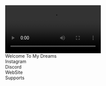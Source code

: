 <!DOCTYPE html>
<html lang="en">
<head>
  <meta charset="UTF-8">
  <meta name="viewport" content="width=device-width, initial-scale=1.0">
  <title>My Dreams</title>
  <link href="https://cdn.jsdelivr.net/npm/bootstrap@5.3.0/dist/css/bootstrap.min.css" rel="stylesheet" integrity="sha384-9ndCyUaIbzAi2FUVXJi0CjmCapSmO7SnpJef0486qhLnuZ2cdeRhO02iuK6FUUVM" crossorigin="anonymous">
  <script src="https://cdn.jsdelivr.net/npm/bootstrap@5.3.0/dist/js/bootstrap.bundle.min.js" integrity="sha384-geWF76RCwLtnZ8qwWowPQNguL3RmwHVBC9FhGdlKrxdiJJigb/j/68SIy3Te4Bkz" crossorigin="anonymous"></script>
  <script src="https://kit.fontawesome.com/b64fc06e99.js" crossorigin="anonymous"></script>
  <style>
    video {
  position: relative;
}

.text {
  position: absolute;
  color: white;
  font-size: 4.5em;
  z-index: 1;
  top: 40%;
  right: 30%;
  font-family: Impact, Haettenschweiler, "Arial Narrow Bold", sans-serif;
}

.social-media {
  position: absolute;
  top: 10%;
  left: 1%;
  z-index: 1;
  color: white;
  list-style-type: none;
  font-size: 1.5em;
}

.social-media div {
  cursor: pointer;
}

.social-media .ins {
  background-color: #ff4757;
  padding: 15px 20px;
  border-radius: 15px;
  display: flex;
  align-items: center;
  justify-content: center;
  margin-bottom: 35px;
  width: 70px;
  transition: 0.75s;
  font-family: Impact, Haettenschweiler, 'Arial Narrow Bold', sans-serif;
}

.social-media .ins i {
  font-size: 1.5em;
}

.social-media .it {
  padding: 0px 7px;
}

.social-media .ins .it {
  display: none;
}

.social-media .ins:hover {
  width: 165px;
}

.social-media .ins:hover .it {
  display: block;
}

.social-media .dis {
  background-color: #70a1ff;
  padding: 15px 20px;
  border-radius: 15px;
  display: flex;
  align-items: center;
  justify-content: center;
  margin-bottom: 35px;
  width: 70px;
  transition: 0.75s;
  font-family: Impact, Haettenschweiler, 'Arial Narrow Bold', sans-serif;
}

.social-media .dis i {
  font-size: 1.5em;
}

.social-media .dt {
  padding: 0px 7px;
}

.social-media .dis .dt {
  display: none;
}

.social-media .dis:hover {
  width: 165px;
}

.social-media .dis:hover .dt {
  display: block;
}

.social-media .gl {
  background-color: #1e90ff;
  padding: 15px 20px;
  border-radius: 15px;
  display: flex;
  align-items: center;
  justify-content: center;
  margin-bottom: 35px;
  width: 70px;
  transition: 0.75s;
  font-family: Impact, Haettenschweiler, 'Arial Narrow Bold', sans-serif;
}

.social-media .gl i {
  font-size: 1.5em;
}

.social-media .gt {
  padding: 0px 7px;
}

.social-media .gl .gt {
  display: none;
}

.social-media .gl:hover {
  width: 165px;
}

.social-media .gl:hover .gt {
  display: block;
}

.social-media .sup {
  background-color: #2f3542;
  padding: 15px 20px;
  border-radius: 15px;
  display: flex;
  align-items: center;
  justify-content: center;
  width: 70px;
  transition: 0.75s;
  font-family: Impact, Haettenschweiler, 'Arial Narrow Bold', sans-serif;
}

.social-media .sup i {
  font-size: 1.5em;
}

.social-media .st {
  padding: 0px 7px;
}

.social-media .sup .st {
  display: none;
}

.social-media .sup:hover {
  width: 165px;
}

.social-media .sup:hover .st {
  display: block;
}

  </style>
</head>
<body style="margin: 0; overflow-y: hidden;">
  <video class="w-100" autoplay loop  src="https://s30.picofile.com/d/8474779742/cc7151ac-da2c-43c7-8e83-718535571083/mylivewallpapers_com_Last_of_Us_2.mp4"></video>
  <div class="text user-select-none">Welcome To My Dreams</div>
  <audio autoplay loop src="https://s30.picofile.com/d/8474779784/d186fed1-713c-43ee-82aa-df6e2a3dde7a/Gustavo_Santaolalla_The_Last_of_Us_musicgeek_ir.mp3"></audio>
  <div class="social-media">
    <div class="ins">
      <i class="fa-brands fa-instagram"></i>
      <span class="it">Instagram</span>
    </div>
    <div class="dis">
      <i class="fa-brands fa-discord"></i>
      <span class="dt">Discord</span>
    </div>
    <div class="gl">
      <i class="fa-solid fa-globe"></i>
      <span class="gt">WebSite</span>
    </div>
    <div class="sup">
      <i class="fa-solid fa-envelope"></i>
      <span class="st">Supports</span>
    </div>
  </div>
  <script src="https://cdn.jsdelivr.net/npm/@popperjs/core@2.11.8/dist/umd/popper.min.js" integrity="sha384-I7E8VVD/ismYTF4hNIPjVp/Zjvgyol6VFvRkX/vR+Vc4jQkC+hVqc2pM8ODewa9r" crossorigin="anonymous"></script>
  <script src="https://cdn.jsdelivr.net/npm/bootstrap@5.3.0/dist/js/bootstrap.min.js" integrity="sha384-fbbOQedDUMZZ5KreZpsbe1LCZPVmfTnH7ois6mU1QK+m14rQ1l2bGBq41eYeM/fS" crossorigin="anonymous"></script>
</body>
</html>
